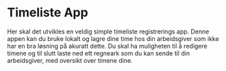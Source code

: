 # Timeliste App

Her skal det utvikles en veldig simple timeliste registrerings app. Denne appen kan du bruke lokalt og lagre dine time hos din arbeidsgiver som ikke har en bra løsning på akuratt dette. 
Du skal ha muligheten til å redigere timene og til slutt laste ned ett regneark som du kan sende til din arbeidsgiver, med oversikt over timene dine. 
